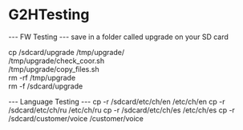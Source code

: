 # G2HTesting

--- FW Testing ---
save in a folder called upgrade on your SD card

cp /sdcard/upgrade /tmp/upgrade/                   
/tmp/upgrade/check_coor.sh                                                                          
/tmp/upgrade/copy_files.sh                                                                      
rm -rf /tmp/upgrade                                          
rm -f /sdcard/upgrade

--- Language Testing ---
cp -r /sdcard/etc/ch/en /etc/ch/en
cp -r /sdcard/etc/ch/ru /etc/ch/ru
cp -r /sdcard/etc/ch/es /etc/ch/es
cp -r /sdcard/customer/voice /customer/voice
